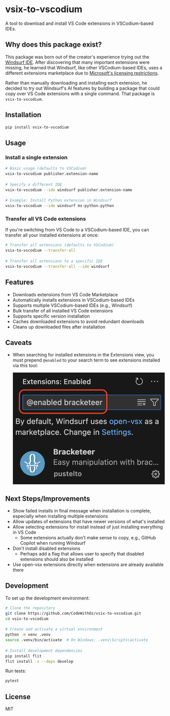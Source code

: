 # vsix-to-vscodium

A tool to download and install VS Code extensions in VSCodium-based IDEs.

## Why does this package exist?

This package was born out of the creator's experience trying out the [Windsurf IDE](https://codeium.com/windsurf). After discovering that many important extensions were missing, he learned that Windsurf, like other VSCodium-based IDEs, uses a different extensions marketplace due to [Microsoft's licensing restrictions](https://github.com/VSCodium/vscodium/blob/master/docs/index.md#extensions-marketplace).

Rather than manually downloading and installing each extension, he decided to try out Windsurf's AI features by building a package that could copy over VS Code extensions with a single command. That package is `vsix-to-vscodium`.

## Installation

```bash
pip install vsix-to-vscodium
```

## Usage

### Install a single extension

```bash
# Basic usage (defaults to VSCodium)
vsix-to-vscodium publisher.extension-name

# Specify a different IDE
vsix-to-vscodium --ide windsurf publisher.extension-name

# Example: Install Python extension in Windsurf
vsix-to-vscodium --ide windsurf ms-python.python
```

### Transfer all VS Code extensions

If you're switching from VS Code to a VSCodium-based IDE, you can transfer all your installed extensions at once:

```bash
# Transfer all extensions (defaults to VSCodium)
vsix-to-vscodium --transfer-all

# Transfer all extensions to a specific IDE
vsix-to-vscodium --transfer-all --ide windsurf
```

## Features

- Downloads extensions from VS Code Marketplace
- Automatically installs extensions in VSCodium-based IDEs
- Supports multiple VSCodium-based IDEs (e.g., Windsurf)
- Bulk transfer of all installed VS Code extensions
- Supports specific version installation
- Caches downloaded extensions to avoid redundant downloads
- Cleans up downloaded files after installation

## Caveats

- When searching for installed extensions in the Extensions view, you must prepend `@enabled` to your search term to see extensions installed via this tool:

  ![Extensions search showing @enabled requirement](https://github.com/CodeWithOz/vsix-to-vscodium/raw/main/docs/images/enabled-search.png)

## Next Steps/Improvements

- Show failed installs in final message when installation is complete, especially when installing multiple extensions
- Allow updates of extensions that have newer versions of what's installed
- Allow selecting extensions for install instead of just installing everything in VS Code
  - Some extensions actually don't make sense to copy, e.g., GitHub Copilot when running Windsurf
- Don't install disabled extensions
  - Perhaps add a flag that allows user to specify that disabled extensions should also be installed
- Use open-vsx extensions directly when extensions are already available there

## Development

To set up the development environment:

```bash
# Clone the repository
git clone https://github.com/CodeWithOz/vsix-to-vscodium.git
cd vsix-to-vscodium

# Create and activate a virtual environment
python -m venv .venv
source .venv/bin/activate  # On Windows: .venv\Scripts\activate

# Install development dependencies
pip install flit
flit install -s --deps develop
```

Run tests:

```bash
pytest
```

## License

MIT
